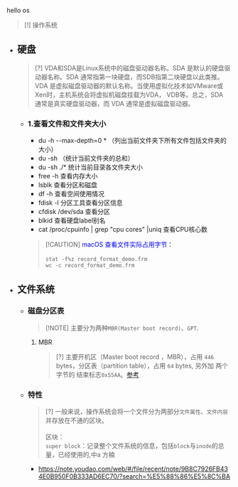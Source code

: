 hello os

> [!] 操作系统


* ## 硬盘

	> [?] VDA和SDA是Linux系统中的磁盘驱动器名称。SDA 是默认的硬盘驱动器名称。SDA 通常指第一块硬盘，而SDB指第二块硬盘以此类推。VDA 是虚拟磁盘驱动器的默认名称。当使用虚拟化技术如VMware或Xen时，主机系统会将虚拟机磁盘挂载为VDA， VDB等。总之，SDA 通常是真实硬盘驱动器，而 VDA 通常是虚拟磁盘驱动器。

	+ ### 1.查看文件和文件夹大小

		* du -h --max-depth=0 * （列出当前文件夹下所有文件包括文件夹的大小）
		* du -sh    （统计当前文件夹的总和）
		* du -sh ./* 统计当前目录各文件夹大小
		* free -h 查看内存大小
		* lsblk 查看分区和磁盘
		* df -h 查看空间使用情况
		* fdisk -l 分区工具查看分区信息
		* cfdisk /dev/sda 查看分区
		* blkid 查看硬盘label别名
		* cat /proc/cpuinfo | grep "cpu cores" |uniq 查看CPU核心数

	
		> [!CAUTION] <span style='color: blue'>macOS 查看文件实际占用字节：</span>
		<br><br>`stat -f%z record_format_demo.frm`
		<br>`wc -c record_format_demo.frm`

* ## 文件系统

	+ ### 磁盘分区表

		> [!NOTE] 主要分为两种`MBR(Master boot record)`、`GPT`.

		1. MBR

			> [?] 主要开机区（Master boot record ，MBR），占用 `446` bytes，分区表（partition table），占用 `64` bytes, 另外加 两个字节的 结束标志`0x55AA`。[参考](https://blog.csdn.net/zyqash/article/details/129982908)

	+ ### 特性
		
		> [?] 一般来说，操作系统会将一个文件分为两部分`文件属性`、`文件内容`并存放在不通的区块。
		<br><br>区块：
		<br>`super block`：记录整个文件系统的信息，包括`block`与`inode`的总量，已经使用的,中a 方楠

		* https://note.youdao.com/web/#/file/recent/note/9B8C7926FB434E0B950F0B333AD6EC70/?search=%E5%88%86%E5%8C%BA
